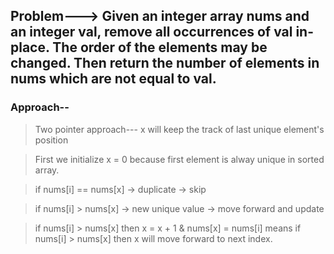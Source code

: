 ## Problem---> Given an integer array nums and an integer val, remove all occurrences of val in-place. The order of the elements may be changed. Then return the number of elements in nums which are not equal to val.


### Approach--
> Two pointer approach--- x will keep the track of last unique element's position

> First we initialize x = 0 because first element is alway unique in sorted array.

> if nums[i] == nums[x] → duplicate → skip

> if nums[i] > nums[x] → new unique value → move forward and update

> if nums[i] > nums[x] then  x = x + 1 & nums[x] = nums[i] means if nums[i] > nums[x] then x will move forward to next index.
